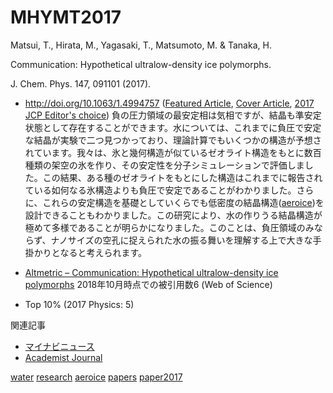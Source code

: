 # MHYMT2017

Matsui, T., Hirata, M., Yagasaki, T., Matsumoto, M. & Tanaka, H.

Communication: Hypothetical ultralow-density ice polymorphs.

J. Chem. Phys. 147, 091101 (2017).

* http://doi.org/10.1063/1.4994757 ([Featured Article](https://aip.scitation.org/topic/collections/featured?SeriesKey=jcp), [Cover Article](https://aip.scitation.org/toc/jcp/147/9?expanded=147), [2017 JCP Editor's choice](https://scitationinfo.org/p/1XPS-857/jcp-editors-choice-2017))
負の圧力領域の最安定相は気相ですが、結晶も準安定状態として存在することができます。水については、これまでに負圧で安定な結晶が実験で二つ見つかっており、理論計算でもいくつかの構造が予想されています。我々は、氷と幾何構造が似ているゼオライト構造をもとに数百種類の架空の氷を作り、その安定性を分子シミュレーションで評価しました。この結果、ある種のゼオライトをもとにした構造はこれまでに報告されている如何なる氷構造よりも負圧で安定であることがわかりました。さらに、これらの安定構造を基礎としていくらでも低密度の結晶構造([aeroice](aeroice.md))を設計できることもわかりました。この研究により、水の作りうる結晶構造が極めて多様であることが明らかになりました。このことは、負圧領域のみならず、ナノサイズの空孔に捉えられた水の振る舞いを理解する上で大きな手掛かりとなると考えられます。

* [Altmetric – Communication: Hypothetical ultralow-density ice polymorphs](https://www.altmetric.com/details/24826399/news)
2018年10月時点での被引用数6 (Web of Science)
* Top 10% (2017 Physics: 5)
[](https://farm5.staticflickr.com/4412/36410729630_a507962355_z_d.jpg)

[](https://aip.scitation.org/na101/home/literatum/publisher/aip/journals/content/jcp/2017/jcp.2017.147.issue-9/jcp.2017.147.issue-9/20170901-01/jcp.2017.147.issue-9.cover.jpg)



関連記事

* [マイナビニュース](https://news.mynavi.jp/article/20170913-a135/)
* [Academist Journal](https://academist-cf.com/journal/?p=5959)


[water](water.md) [research](research.md) [aeroice](aeroice.md) [papers](papers.md) [paper2017](paper2017.md)



